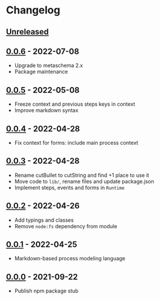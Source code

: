 # Changelog

## [Unreleased][unreleased]

## [0.0.6][] - 2022-07-08

- Upgrade to metaschema 2.x
- Package maintenance

## [0.0.5][] - 2022-05-08

- Freeze context and previous steps keys in context
- Improve markdown syntax

## [0.0.4][] - 2022-04-28

- Fix context for forms: include main process context

## [0.0.3][] - 2022-04-28

- Rename cutBullet to cutString and find +1 place to use it
- Move code to `lib/`, rename files and update package.json
- Implement steps, events and forms in `Runtime`

## [0.0.2][] - 2022-04-26

- Add typings and classes
- Remove `node:fs` dependency from module

## [0.0.1][] - 2022-04-25

- Markdown-based process modeling language

## [0.0.0][] - 2021-09-22

- Publish npm package stub

[unreleased]: https://github.com/metarhia/lowscript/compare/v0.0.6....HEAD
[0.0.6]: https://github.com/metarhia/lowscript/compare/v0.0.5...v0.0.6
[0.0.5]: https://github.com/metarhia/lowscript/compare/v0.0.4...v0.0.5
[0.0.4]: https://github.com/metarhia/lowscript/compare/v0.0.3...v0.0.4
[0.0.3]: https://github.com/metarhia/lowscript/compare/v0.0.2...v0.0.3
[0.0.2]: https://github.com/metarhia/lowscript/compare/v0.0.1...v0.0.2
[0.0.1]: https://github.com/metarhia/lowscript/compare/v0.0.0...v0.0.1
[0.0.0]: https://github.com/metarhia/lowscript/releases/tag/v0.0.0
